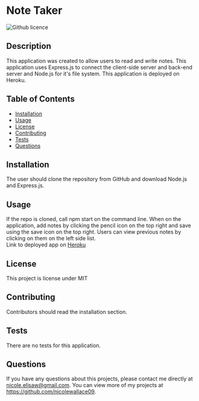 # Note Taker  
  ![Github licence](http://img.shields.io/badge/license-MIT-blue.svg)

  ## Description 
  This application was created to allow users to read and write notes. This application uses Express.js to connect the client-side server and back-end server and Node.js for it's file system. This application is deployed on Heroku. 

  ## Table of Contents
  * [Installation](#installation)
  * [Usage](#usage)
  * [License](#license)
  * [Contributing](#contributing)
  * [Tests](#tests)
  * [Questions](#questions)
  
  ## Installation 
  The user should clone the repository from GitHub and download Node.js and Express.js. 

  ## Usage 
  If the repo is cloned, call npm start on the command line. When on the application, add notes by clicking the pencil icon on the top right and save using the save icon on the top right. Users can view previous notes by clicking on them on the left side list. <br>
  Link to deployed app on [Heroku](https://note-express.herokuapp.com/)

  ## License 
  This project is license under MIT

  ## Contributing 
  Contributors should read the installation section. 

  ## Tests
  There are no tests for this application. 

  ## Questions
  If you have any questions about this projects, please contact me directly at nicole.elisaw@gmail.com. You can view more of my projects at https://github.com/nicolewallace09.
